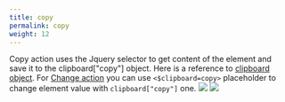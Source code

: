```yaml
---
title: copy
permalink: copy
weight: 12
---
```


Copy action uses the Jquery selector to get content of the element and save it to the clipboard\["copy"\] object. Here is a reference to [clipboard object](/clipboard). For [Change action](/change) you can use `<$clipboard=copy>` placeholder to change element value with `clipboard["copy"]` one.
![](/images/extension/actions/copy.jpg)
![](/images/clipboard-past.jpg)
